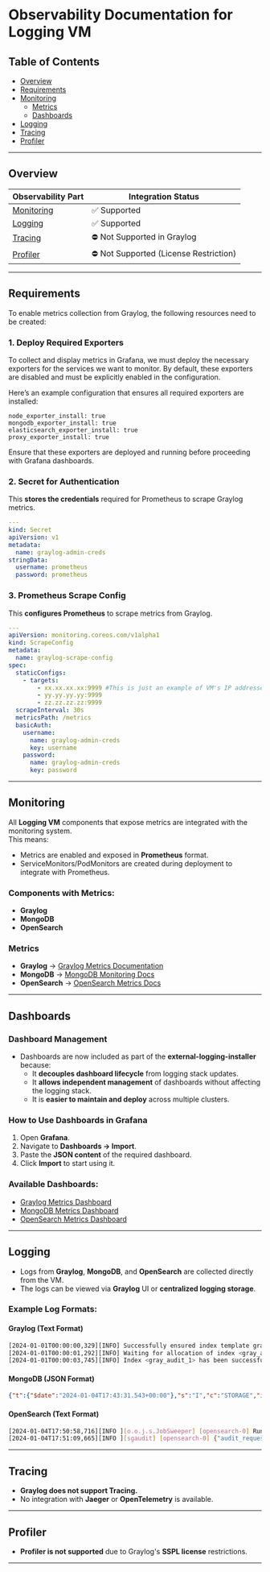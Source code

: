 # **Observability Documentation for Logging VM**  

## **Table of Contents**  
* [Overview](#overview)  
* [Requirements](#requirements)  
* [Monitoring](#monitoring)  
  * [Metrics](#metrics)  
  * [Dashboards](#dashboards)  
* [Logging](#logging)  
* [Tracing](#tracing)  
* [Profiler](#profiler)  

---

## **Overview**  

| Observability Part        | Integration Status                |  
| ------------------------- | --------------------------------- |  
| [Monitoring](#monitoring) | ✅ Supported                      |  
| [Logging](#logging)       | ✅ Supported                      |  
| [Tracing](#tracing)       | ⛔️ Not Supported in Graylog       |  
| [Profiler](#profiler)     | ⛔️ Not Supported (License Restriction) |  

---

## **Requirements**  

To enable metrics collection from Graylog, the following resources need to be created:

### **1. Deploy Required Exporters**

To collect and display metrics in Grafana, we must deploy the necessary exporters for the services we want to monitor. By default, these exporters are disabled and must be explicitly enabled in the configuration.

Here’s an example configuration that ensures all required exporters are installed:

```
node_exporter_install: true
mongodb_exporter_install: true
elasticsearch_exporter_install: true
proxy_exporter_install: true
```

Ensure that these exporters are deployed and running before proceeding with Grafana dashboards.  

### **2. Secret for Authentication**  
This **stores the credentials** required for Prometheus to scrape Graylog metrics.  

```yaml
---
kind: Secret
apiVersion: v1
metadata:
  name: graylog-admin-creds
stringData:
  username: prometheus
  password: prometheus
```

### **3. Prometheus Scrape Config**  
This **configures Prometheus** to scrape metrics from Graylog.  

```yaml
---
apiVersion: monitoring.coreos.com/v1alpha1
kind: ScrapeConfig
metadata:
  name: graylog-scrape-config
spec:
  staticConfigs:
    - targets:
        - xx.xx.xx.xx:9999 #This is just an example of VM's IP addresses format
        - yy.yy.yy.yy:9999
        - zz.zz.zz.zz:9999
  scrapeInterval: 30s
  metricsPath: /metrics
  basicAuth:
    username:
      name: graylog-admin-creds
      key: username
    password:
      name: graylog-admin-creds
      key: password
```

---

## **Monitoring**  

All **Logging VM** components that expose metrics are integrated with the monitoring system.  
This means:  
- Metrics are enabled and exposed in **Prometheus** format.  
- ServiceMonitors/PodMonitors are created during deployment to integrate with Prometheus.  

### **Components with Metrics:**  
- **Graylog**  
- **MongoDB**  
- **OpenSearch**  

### **Metrics**  

- **Graylog** → [Graylog Metrics Documentation](https://go2docs.graylog.org/5-0/interacting_with_your_log_data/metrics.html#PrometheusMetricExporting)  
- **MongoDB** → [MongoDB Monitoring Docs](https://www.mongodb.com/docs/manual/administration/monitoring/)  
- **OpenSearch** → [OpenSearch Metrics Docs](https://opensearch.org/docs/latest/monitoring-plugins/monitoring/)  

---

## **Dashboards**  

### **Dashboard Management**  

- Dashboards are now included as part of the **external-logging-installer** because:  
  - It **decouples dashboard lifecycle** from logging stack updates.  
  - It **allows independent management** of dashboards without affecting the logging stack.  
  - It is **easier to maintain and deploy** across multiple clusters.  

### **How to Use Dashboards in Grafana**  

1. Open **Grafana**.  
2. Navigate to **Dashboards → Import**.  
3. Paste the **JSON content** of the required dashboard.  
4. Click **Import** to start using it.  

### **Available Dashboards:**  

- [Graylog Metrics Dashboard](/grafana/dashboards/Graylog_(VM).json)  
- [MongoDB Metrics Dashboard](/grafana/dashboards/Graylog_(VM).json)  
- [OpenSearch Metrics Dashboard](/grafana/dashboards/ElasticSearch_Summary_(VM).json)  

---

## **Logging**  

- Logs from **Graylog**, **MongoDB**, and **OpenSearch** are collected directly from the VM.  
- The logs can be viewed via **Graylog** UI or **centralized logging storage**.  

### **Example Log Formats:**  

#### **Graylog (Text Format)**  
```bash
[2024-01-01T00:00:00,329][INFO] Successfully ensured index template gray_audit-template  
[2024-01-01T00:00:01,292][INFO] Waiting for allocation of index <gray_audit_1>.  
[2024-01-01T00:00:03,745][INFO] Index <gray_audit_1> has been successfully allocated.  
```

#### **MongoDB (JSON Format)**  
```json
{"t":{"$date":"2024-01-04T17:43:31.543+00:00"},"s":"I","c":"STORAGE","id":22430,"ctx":"Checkpointer","msg":"WiredTiger message","attr":{"message":"saving checkpoint snapshot min: 1554590, snapshot max: 1554590"}}
```

#### **OpenSearch (Text Format)**  
```bash
[2024-01-04T17:50:58,716][INFO ][o.o.j.s.JobSweeper] [opensearch-0] Running full sweep  
[2024-01-04T17:51:09,665][INFO ][sgaudit] [opensearch-0] {"audit_request_effective_user":"user","audit_trace_indices":["graylog_0"],"audit_request_origin":"REST"}  
```

---

## **Tracing**  
- **Graylog does not support Tracing.**  
- No integration with **Jaeger** or **OpenTelemetry** is available.  

---

## **Profiler**  
- **Profiler is not supported** due to Graylog's **SSPL license** restrictions.  

---
